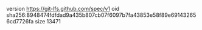 version https://git-lfs.github.com/spec/v1
oid sha256:8948474fdfdad9a435b807cb07f6097b7fa43853e58f89e691432656cd7726fa
size 13471
